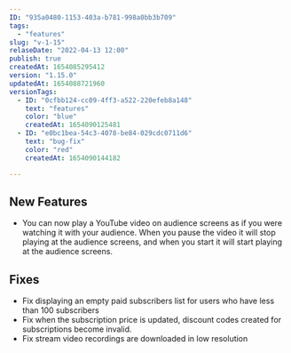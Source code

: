 ```yaml
---
ID: "935a0480-1153-403a-b781-998a0bb3b709"
tags:
  - "features"
slug: "v-1-15"
relaseDate: "2022-04-13 12:00"
publish: true
createdAt: 1654085295412
version: "1.15.0"
updatedAt: 1654088721960
versionTags:
  - ID: "0cfbb124-cc09-4ff3-a522-220efeb8a148"
    text: "features"
    color: "blue"
    createdAt: 1654090125481
  - ID: "e0bc1bea-54c3-4078-be84-029cdc0711d6"
    text: "bug-fix"
    color: "red"
    createdAt: 1654090144182

---
```

New Features
------------

*   You can now play a YouTube video on audience screens as if you were watching it with your audience. When you pause the video it will stop playing at the audience screens, and when you start it will start playing at the audience screens.

Fixes
-----

*   Fix displaying an empty paid subscribers list for users who have less than 100 subscribers
*   Fix when the subscription price is updated, discount codes created for subscriptions become invalid.
*   Fix stream video recordings are downloaded in low resolution